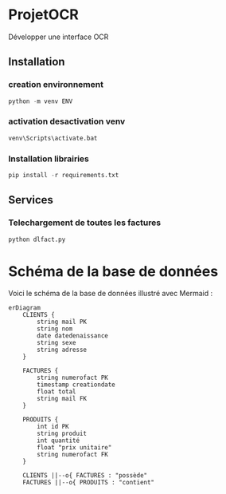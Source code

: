 # ProjetOCR
Développer une interface OCR

## Installation

### creation environnement
```python
python -m venv ENV
```

### activation desactivation venv
```bash
venv\Scripts\activate.bat 
```

### Installation librairies
```python
pip install -r requirements.txt
```

## Services

### Telechargement de toutes les factures
```python
python dlfact.py
```

# Schéma de la base de données

Voici le schéma de la base de données illustré avec Mermaid :

```mermaid
erDiagram
    CLIENTS {
        string mail PK
        string nom
        date datedenaissance
        string sexe
        string adresse
    }
    
    FACTURES {
        string numerofact PK
        timestamp creationdate
        float total
        string mail FK
    }

    PRODUITS {
        int id PK
        string produit
        int quantité
        float "prix unitaire"
        string numerofact FK
    }

    CLIENTS ||--o{ FACTURES : "possède"
    FACTURES ||--o{ PRODUITS : "contient"
```

